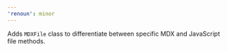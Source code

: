 ```yaml
---
'renoun': minor
---
```


Adds `MDXFile` class to differentiate between specific MDX and JavaScript file methods.
